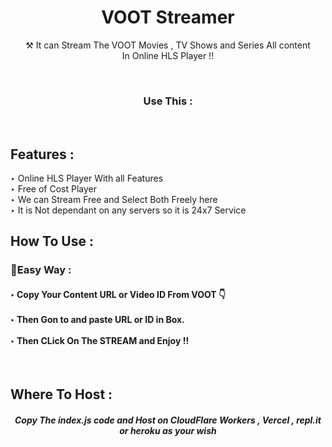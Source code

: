 <h1 align="center">VOOT Streamer</h1>

<p align="center">
  ⚒ It can Stream The VOOT Movies , TV Shows and Series All content <br />
  In Online HLS Player !!
</p>
<br />
<h3 align="center">Use This : </h3>
<br />
<h2>Features :</h2>

‣ Online HLS Player With all Features <br />
‣ Free of Cost Player<br />
‣ We can Stream Free and Select Both Freely here<br />
‣ It is Not dependant on any servers so it is 24x7 Service<br />

## How To Use :

<h3>🔐Easy Way :</h3>

<h4>
  ‣ Copy Your Content URL or Video ID From VOOT 👇 <br />
  <br />
  ‣ Then Gon to  and paste URL or ID in Box. <br />
  <br />
  ‣ Then CLick On The STREAM and Enjoy !! <br />
</h4>

<br/>

<h2>Where To Host :</h2>

<h5 align="center">
  Copy The index.js code and Host on CloudFlare Workers , Vercel , repl.it or heroku as your wish <br />
</h5>
